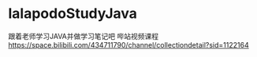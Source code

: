 # lalapodoStudyJava
跟着老师学习JAVA并做学习笔记吧
哔站视频课程  https://space.bilibili.com/434711790/channel/collectiondetail?sid=1122164
